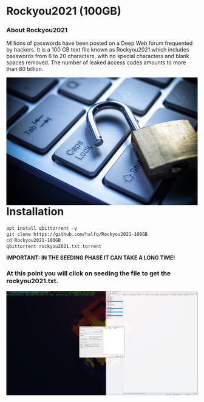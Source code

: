 # Rockyou2021 (100GB)

### About Rockyou2021
Millions of passwords have been posted on a Deep Web forum frequented by hackers. It is a 100 GB text file known as Rockyou2021 which includes passwords from 6 to 20 characters, with no special characters and blank spaces removed. The number of leaked access codes amounts to more than 80 billion.
<p align="center">
<img src="Images/lock.jpg"
		alt="Into"
		style="float: left; margin-right: 10px;" />
</p>

# Installation
```
apt install qbittorrent -y
git clone https://github.com/halfq/Rockyou2021-100GB
cd Rockyou2021-100GB
qbittorrent rockyou2021.txt.torrent
```
**IMPORTANT: IN THE SEEDING PHASE IT CAN TAKE A LONG TIME!**
### At this point you will click on seeding the file to get the rockyou2021.txt.
<p align="center">
<img src="Images/wordlist.jpg"
		alt="Use"
		style="float: left; margin-right: 10px;" />
</p>
